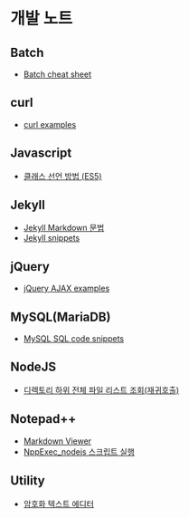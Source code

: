 ﻿# 개발 노트


## Batch
- [Batch cheat sheet](https://github.com/che-free/dev-note/blob/main/Batch/Batch%20cheat%20sheet.md)


## curl
- [curl examples](https://github.com/che-free/dev-note/blob/main/curl/curl%20examples.md)


## Javascript
- [클래스 선언 방법 (ES5)](https://github.com/che-free/dev-note/blob/main/Javascript/%ED%81%B4%EB%9E%98%EC%8A%A4%20%EC%84%A0%EC%96%B8%20%EB%B0%A9%EB%B2%95%20(ES5).md)


## Jekyll
- [Jekyll Markdown 문법](https://github.com/che-free/dev-note/blob/main/Jekyll/Jekyll%20Markdown%20%EB%AC%B8%EB%B2%95.md)
- [Jekyll snippets](https://github.com/che-free/dev-note/blob/main/Jekyll/Jekyll%20snippets.md)


## jQuery
- [jQuery AJAX examples](https://github.com/che-free/dev-note/blob/main/jQuery/jQuery%20AJAX%20examples.md)


## MySQL(MariaDB)
- [MySQL SQL code snippets](https://github.com/che-free/dev-note/blob/main/MySQL(MariaDB)/MySQL%20SQL%20code%20snippets.md)


## NodeJS
- [디렉토리 하위 전체 파일 리스트 조회(재귀호출)](https://github.com/che-free/dev-note/blob/main/NodeJS/%EB%94%94%EB%A0%89%ED%86%A0%EB%A6%AC%20%ED%95%98%EC%9C%84%20%EC%A0%84%EC%B2%B4%20%ED%8C%8C%EC%9D%BC%20%EB%A6%AC%EC%8A%A4%ED%8A%B8%20%EC%A1%B0%ED%9A%8C(%EC%9E%AC%EA%B7%80%ED%98%B8%EC%B6%9C).md)


## Notepad++
- [Markdown Viewer](https://github.com/che-free/dev-note/blob/main/Notepad++/Markdown%20Viewer.md)
- [NppExec_nodejs 스크립트 실행](https://github.com/che-free/dev-note/blob/main/Notepad++/NppExec_nodejs%20%EC%8A%A4%ED%81%AC%EB%A6%BD%ED%8A%B8%20%EC%8B%A4%ED%96%89.md)


## Utility
- [암호화 텍스트 에디터](https://github.com/che-free/dev-note/blob/main/Utility/%EC%95%94%ED%98%B8%ED%99%94%20%ED%85%8D%EC%8A%A4%ED%8A%B8%20%EC%97%90%EB%94%94%ED%84%B0.md)

